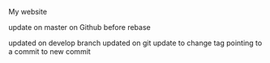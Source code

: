My website

update on master on Github before rebase

updated on develop branch
updated on git 
update to change tag pointing to a commit to new commit